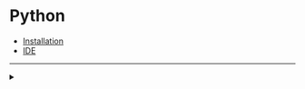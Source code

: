 # Python
+ [Installation](https://www.python.org/downloads)
+ [IDE](https://www.jetbrains.com/pycharm/download)
***
<details>
  <summary></summary>
  <details>
    <summary>Data Types</summary>
    <details>
      <summary>Numeric</summary>
      
      ```python
      type(5)       # int
      type(5.0)     # float
      type(2 + 4j)  # complex
      ```
    
    </details>
    
    <details>
      <summary>Sequence Type</summary>
      
    <details>
      <summary>String (Sequence of characters)</summary>
      
      ```python
      type("String")      # str 
      type('String')      # str
      type("""String""")  # str
      type('''String''')  # str
      ```
        
      ```python
      type([0, 1.3, 4+5j, "String", ["items"], (100), True or False, {1, 2, 1}, {'key':"value"} ] )      # List 
      ```
      
      ```python
      type((0, 1.3, 4+5j, "String", ["items"], (100), True or False, {1, 2, 1}, {'key':"value"} ) )      # List 
      ```
      
      ```python
      type({0, 1.3, 4+5j, "String", ["items"], (100), True or False, {1, 2, 1}, {'key':"value"} } )      # List 
      ```
      
      ```python
      type({0: 1.3, 4+5j: "String", ["items"]: (100), True or False:{1, 2, 1}, 5: {'key':"value"} } )      # List 
      ```
      
   
    </details>
  
    </details>
  </details>
</details>
